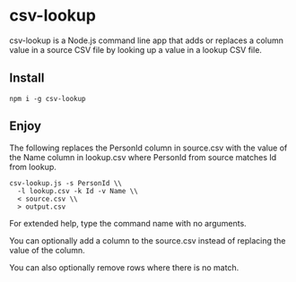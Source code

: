 # csv-lookup

csv-lookup is a Node.js command line app that adds or replaces a column
value in a source CSV file by looking up a value in a lookup CSV file.

## Install

```bin
npm i -g csv-lookup
```

## Enjoy

The following replaces the PersonId column in source.csv with the value of the
Name column in lookup.csv where PersonId from source matches Id from lookup.

```bin
csv-lookup.js -s PersonId \\
  -l lookup.csv -k Id -v Name \\
  < source.csv \\
  > output.csv
```

For extended help, type the command name with no arguments.

You can optionally add a column to the source.csv instead of replacing the
value of the column.

You can also optionally remove rows where there is no match.